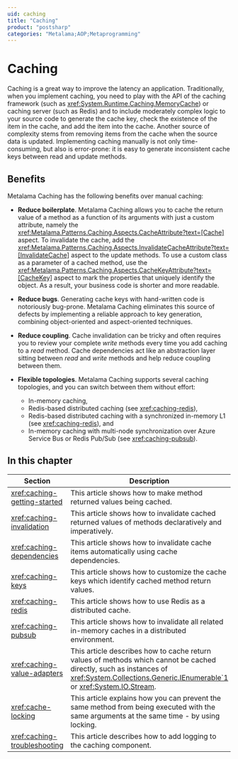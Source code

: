 ```yaml
---
uid: caching
title: "Caching"
product: "postsharp"
categories: "Metalama;AOP;Metaprogramming"
---
```

# Caching

Caching is a great way to improve the latency an application. Traditionally, when you implement caching, you need to play with the API of the caching framework (such as <xref:System.Runtime.Caching.MemoryCache>) or caching server (such as Redis) and to include moderately complex logic to your source code to generate the cache key, check the existence of the item in the cache, and add the item into the cache. Another source of complexity stems from removing items from the cache when the source data is updated. Implementing caching manually is not only time-consuming, but also is error-prone: it is easy to generate inconsistent cache keys between read and update methods. 

## Benefits 

Metalama Caching has the following benefits over manual caching:

* **Reduce boilerplate**.  Metalama Caching allows you to cache the return value of a method as a function of its arguments with just a custom attribute, namely the <xref:Metalama.Patterns.Caching.Aspects.CacheAttribute?text=[Cache]> aspect. To invalidate the cache, add the <xref:Metalama.Patterns.Caching.Aspects.InvalidateCacheAttribute?text=[InvalidateCache]> aspect to the update methods. To use a custom class as a parameter of a cached method, use the <xref:Metalama.Patterns.Caching.Aspects.CacheKeyAttribute?text=[CacheKey]> aspect to mark the properties that uniquely identify the object. As a result, your business code is shorter and more readable.

* **Reduce bugs**. Generating cache keys with hand-written code is notoriously bug-prone. Metalama Caching eliminates this source of defects by implementing a reliable approach to key generation, combining object-oriented and aspect-oriented techniques.

* **Reduce coupling**. Cache invalidation can be tricky and often requires you to review your complete _write_ methods every time you add caching to a _read_ method. Cache dependencies act like an abstraction layer sitting between _read_ and _write_ methods and help reduce coupling between them.

* **Flexible topologies**. Metalama Caching supports several caching topologies, and you can switch between them without effort:

    * In-memory caching,
    * Redis-based distributed caching (see <xref:caching-redis>),
    * Redis-based distributed caching with a synchronized in-memory L1 (see <xref:caching-redis>), and
    * In-memory caching with multi-node synchronization over Azure Service Bus or Redis Pub/Sub  (see <xref:caching-pubsub>).



## In this chapter

| Section | Description |
|---------|-------------|
| <xref:caching-getting-started> | This article shows how to make method returned values being cached. |
| <xref:caching-invalidation> | This article shows how to invalidate cached returned values of methods declaratively and imperatively. |
| <xref:caching-dependencies> | This article shows how to invalidate cache items automatically using cache dependencies. |
| <xref:caching-keys> | This article shows how to customize the cache keys which identify cached method return values. |
| <xref:caching-redis> | This article shows how to use Redis as a distributed cache. |
| <xref:caching-pubsub> | This article shows how to invalidate all related in-memory caches in a distributed environment. |
| <xref:caching-value-adapters> | This article describes how to cache return values of methods which cannot be cached directly, such as instances of <xref:System.Collections.Generic.IEnumerable`1> or <xref:System.IO.Stream>.  |
| <xref:cache-locking> | This article explains how you can prevent the same method from being executed with the same arguments at the same time - by using locking. |
| <xref:caching-troubleshooting> | This article describes how to add logging to the caching component. |

